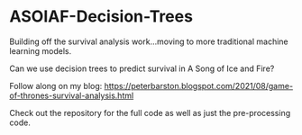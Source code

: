 # ASOIAF-Decision-Trees


Building off the survival analysis work...moving to more traditional machine learning models. 

Can we use decision trees to predict survival in A Song of Ice and Fire? 

Follow along on my blog: https://peterbarston.blogspot.com/2021/08/game-of-thrones-survival-analysis.html

Check out the repository for the full code as well as just the pre-processing code. 

